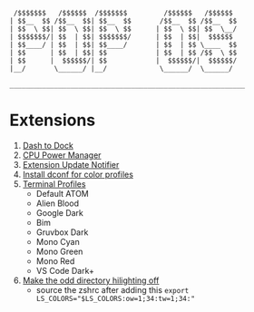 ```
 /$$$$$$$   /$$$$$$  /$$$$$$$         /$$$$$$   /$$$$$$ 
| $$__  $$ /$$__  $$| $$__  $$       /$$__  $$ /$$__  $$
| $$  \ $$| $$  \ $$| $$  \ $$      | $$  \ $$| $$  \__/
| $$$$$$$/| $$  | $$| $$$$$$$/      | $$  | $$|  $$$$$$ 
| $$____/ | $$  | $$| $$____/       | $$  | $$ \____  $$
| $$      | $$  | $$| $$            | $$  | $$ /$$  \ $$
| $$      |  $$$$$$/| $$            |  $$$$$$/|  $$$$$$/
|__/       \______/ |__/             \______/  \______/ 
                                                        
__________________________________________________________
```

# Extensions

1.  [Dash to Dock](https://extensions.gnome.org/extension/307/dash-to-dock/)
2.  [CPU Power Manager](https://extensions.gnome.org/extension/945/cpu-power-manager/)
3.  [Extension Update Notifier](https://extensions.gnome.org/extension/1166/extension-update-notifier/)
4.  [Install dconf for color profiles](https://github.com/Mayccoll/Gogh)
5.  [Terminal Profiles](https://mayccoll.github.io/Gogh/)
	+ Default  ATOM
	+ Alien Blood
	+ Google Dark
	+ Bim
	+ Gruvbox Dark
	+ Mono Cyan
	+ Mono Green
	+ Mono Red
	+ VS Code Dark+
6. [Make the odd directory hilighting off](https://askubuntu.com/questions/881949/ugly-color-for-directories-in-gnome-terminal)
	+ source the zshrc after adding this ```export LS_COLORS="$LS_COLORS:ow=1;34:tw=1;34:"```

